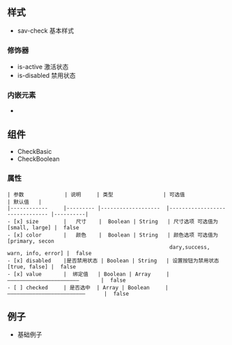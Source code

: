 ## 样式

- sav-check  基本样式

### 修饰器

- is-active  激活状态
- is-disabled  禁用状态

### 内嵌元素

- ​

## 组件

- CheckBasic
- CheckBoolean

### 属性

```
| 参数             | 说明     | 类型                | 可选值                          | 默认值   |
|------------     |--------- |-------------------  |------------------------------- |----------|
- [x] size        |   尺寸    |  Boolean | String   | 尺寸选项 可选值为 [small, large] |  false
- [x] color       |   颜色    |  Boolean | String   | 颜色选项 可选值为 [primary, secon
                                                    dary,success, warn, info, error] |  false
- [x] disabled    |是否禁用状态 | Boolean | String   | 设置按钮为禁用状态 [true, false] |  false    
- [x] value       |  绑定值   | Boolean | Array     |   ———————————————————————       |  false   
- [ ] checked     | 是否选中  | Array | Boolean     |  —————————————————————————      |  false 
```

## 例子

- 基础例子